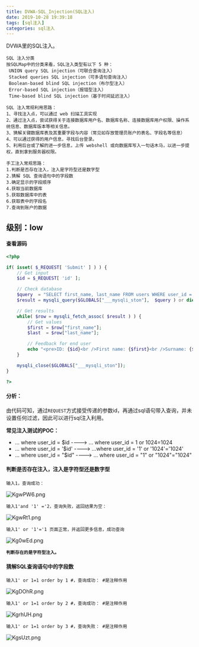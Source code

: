 ```yaml
---
title: DVWA-SQL_Injection(SQL注入)
date: 2019-10-28 19:39:18
tags: [sql注入]
categories: sql注入
---
```


DVWA里的SQL注入。

<!--more-->

```
SQL 注入分类
按SQLMap中的分类来看，SQL注入类型有以下 5 种：
 UNION query SQL injection（可联合查询注入） 
 Stacked queries SQL injection（可多语句查询注入）
 Boolean-based blind SQL injection（布尔型注入） 
 Error-based SQL injection（报错型注入）
 Time-based blind SQL injection（基于时间延迟注入）
```

```
SQL 注入常规利用思路：
1、寻找注入点，可以通过 web 扫描工具实现 
2、通过注入点，尝试获得关于连接数据库用户名、数据库名称、连接数据库用户权限、操作系统信息、数据库版本等相关信息。 
3、猜解关键数据库表及其重要字段与内容（常见如存放管理员账户的表名、字段名等信息）
4、可以通过获得的用户信息，寻找后台登录。 
5、利用后台或了解的进一步信息，上传 webshell 或向数据库写入一句话木马，以进一步提权，直到拿到服务器权限。
```

```
手工注入常规思路：
1.判断是否存在注入，注入是字符型还是数字型 
2.猜解 SQL 查询语句中的字段数
3.确定显示的字段顺序 
4.获取当前数据库 
5.获取数据库中的表 
6.获取表中的字段名 
7.查询到账户的数据
```

## 级别：low

#### 查看源码

```php
<?php

if( isset( $_REQUEST[ 'Submit' ] ) ) {
    // Get input
    $id = $_REQUEST[ 'id' ];

    // Check database
    $query  = "SELECT first_name, last_name FROM users WHERE user_id = '$id';";
    $result = mysqli_query($GLOBALS["___mysqli_ston"],  $query ) or die( '<pre>' . ((is_object($GLOBALS["___mysqli_ston"])) ? mysqli_error($GLOBALS["___mysqli_ston"]) : (($___mysqli_res = mysqli_connect_error()) ? $___mysqli_res : false)) . '</pre>' );

    // Get results
    while( $row = mysqli_fetch_assoc( $result ) ) {
        // Get values
        $first = $row["first_name"];
        $last  = $row["last_name"];

        // Feedback for end user
        echo "<pre>ID: {$id}<br />First name: {$first}<br />Surname: {$last}</pre>";
    }

    mysqli_close($GLOBALS["___mysqli_ston"]);
}

?>
```

#### 分析：

由代码可知，通过`REQUEST`方式接受传递的参数id，再通过sql语句带入查询，并未设置任何过滤，因此可以进行sql注入利用。

**常见注入测试的POC：**

- ... where user_id = $id   ---->   ... where user_id = 1 or 1024=1024
- ... where user_id = '$id'   ---->   ...where user_id = '1' or '1024'='1024'
- ... where user_id = "$id"   ---->   ... where user_id = "1" or "1024"="1024"

#### 判断是否存在注入，注入是字符型还是数字型

`输入1，查询成功：`

![KgwPW6.png](https://s2.ax1x.com/2019/10/28/KgwPW6.png)

`输入1'and '1' ='2，查询失败，返回结果为空：`

![KgwRt1.png](https://s2.ax1x.com/2019/10/28/KgwRt1.png)

`输入1' or '1'='1 页面正常，并返回更多信息，成功查询`

![Kg0wEd.png](https://s2.ax1x.com/2019/10/28/Kg0wEd.png)

**`判断存在的是字符型注入。`**

#### 猜解SQL查询语句中的字段数

`输入1' or 1=1 order by 1 #，查询成功： #是注释作用`

![KgDOhR.png](https://s2.ax1x.com/2019/10/28/KgDOhR.png)

`输入1' or 1=1 order by 2 #，查询成功： #是注释作用`

![KgrhUH.png](https://s2.ax1x.com/2019/10/28/KgrhUH.png)

`输入1' or 1=1 order by 3 #，查询失败： #是注释作用`

![KgsUzt.png](https://s2.ax1x.com/2019/10/28/KgsUzt.png)

